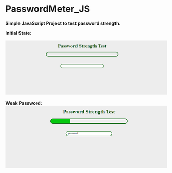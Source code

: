 <p align="center" color='green' >
 <h1> <strong>PasswordMeter_JS</strong></h1>
</p>

**Simple JavaScript Project to test password strength.**

**Initial State:**

![Intial Loading page](src/media/1.png)

**Weak Password:**
![Weak Password](src/media/2.png)
